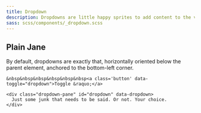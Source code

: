 ```yaml
---
title: Dropdown
description: Dropdowns are little happy sprites to add content to the view without taking up a lot of space.
sass: scss/components/_dropdown.scss
---
```


## Plain Jane
By default, dropdowns are exactly that, horizontally oriented below the parent element, anchored to the bottom-left corner.

```html_example
&nbsp&nbsp&nbsp&nbsp&nbsp&nbsp<a class='button' data-toggle="dropdown">Toggle &raquo;</a>

<div class="dropdown-pane" id="dropdown" data-dropdown>
  Just some junk that needs to be said. Or not. Your choice.
</div>
```
